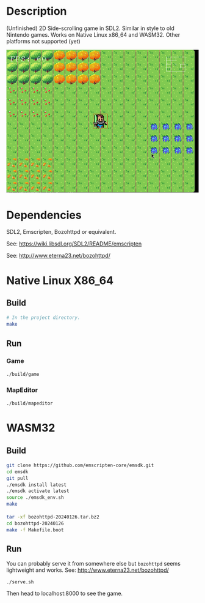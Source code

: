 # Description
(Unfinished) 2D Side-scrolling game in SDL2. Similar in style to old Nintendo games. Works on Native Linux x86_64 and WASM32. Other platforms not supported (yet)

![screenshot](./screenshot.png)

# Dependencies
SDL2, Emscripten, Bozohttpd or equivalent.

See: https://wiki.libsdl.org/SDL2/README/emscripten

See: http://www.eterna23.net/bozohttpd/

# Native Linux X86_64
## Build
```sh
# In the project directory.
make
```
## Run
### Game
```sh
./build/game
```
### MapEditor
```sh
./build/mapeditor
```

# WASM32
## Build
```sh
git clone https://github.com/emscripten-core/emsdk.git
cd emsdk
git pull
./emsdk install latest
./emsdk activate latest
source ./emsdk_env.sh
make

tar -xf bozohttpd-20240126.tar.bz2
cd bozohttpd-20240126
make -f Makefile.boot
```

## Run
You can probably serve it from somewhere else but `bozohttpd` seems lightweight and works.
See: http://www.eterna23.net/bozohttpd/
```
./serve.sh
```
Then head to localhost:8000 to see the game.